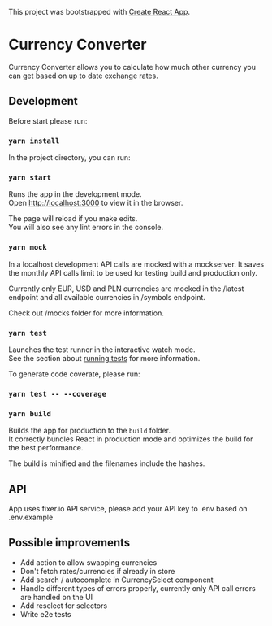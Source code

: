 This project was bootstrapped with [Create React App](https://github.com/facebook/create-react-app).

# Currency Converter

Currency Converter allows you to calculate how much other currency you can get based on up to date exchange rates.

## Development

Before start please run:

### `yarn install`

In the project directory, you can run:

### `yarn start`

Runs the app in the development mode.<br>
Open [http://localhost:3000](http://localhost:3000) to view it in the browser.

The page will reload if you make edits.<br>
You will also see any lint errors in the console.

### `yarn mock`

In a localhost development API calls are mocked with a mockserver. It saves the monthly API calls limit to be used for testing build and production only.

Currently only EUR, USD and PLN currencies are mocked in the /latest endpoint and all available currencies in /symbols endpoint.

Check out /mocks folder for more information.

### `yarn test`

Launches the test runner in the interactive watch mode.<br>
See the section about [running tests](https://facebook.github.io/create-react-app/docs/running-tests) for more information.

To generate code coverate, please run:

### `yarn test -- --coverage`

### `yarn build`

Builds the app for production to the `build` folder.<br>
It correctly bundles React in production mode and optimizes the build for the best performance.

The build is minified and the filenames include the hashes.

## API

App uses fixer.io API service, please add your API key to .env based on .env.example

## Possible improvements

- Add action to allow swapping currencies
- Don't fetch rates/currencies if already in store
- Add search / autocomplete in CurrencySelect component
- Handle different types of errors properly, currently only API call errors are handled on the UI
- Add reselect for selectors
- Write e2e tests
